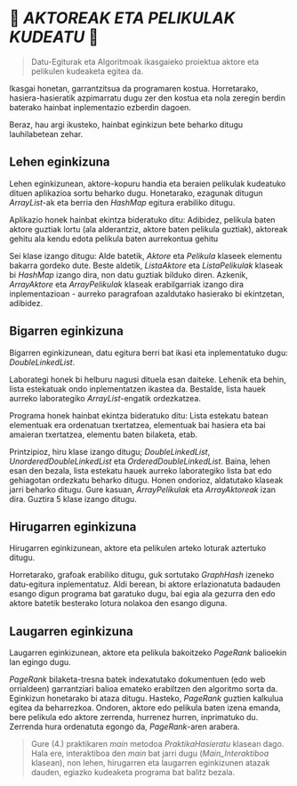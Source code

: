 # 🎥 *AKTOREAK ETA PELIKULAK KUDEATU* 🔧
>Datu-Egiturak eta Algoritmoak ikasgaieko proiektua aktore eta pelikulen kudeaketa egitea da.

Ikasgai honetan, garrantzitsua da programaren kostua. Horretarako, hasiera-hasieratik azpimarratu dugu zer den kostua eta nola zeregin berdin baterako hainbat inplementazio ezberdin dagoen.

Beraz, hau argi ikusteko, hainbat eginkizun bete beharko ditugu lauhilabetean zehar.

## Lehen eginkizuna

Lehen eginkizunean, aktore-kopuru handia eta beraien pelikulak kudeatuko dituen aplikazioa sortu beharko dugu. Honetarako, ezagunak ditugun *ArrayList*-ak eta berria den *HashMap* egitura erabiliko ditugu.

Aplikazio honek hainbat ekintza bideratuko ditu: Adibidez, pelikula baten aktore guztiak lortu (ala alderantziz, aktore baten pelikula guztiak), aktoreak gehitu ala kendu edota pelikula baten aurrekontua gehitu

Sei klase izango ditugu: Alde batetik, *Aktore* eta *Pelikula* klaseek elementu bakarra gordeko dute. Beste aldetik, *ListaAktore* eta *ListaPelikulak* klaseak bi *HashMap* izango dira, non datu guztiak bilduko diren. Azkenik, *ArrayAktore* eta *ArrayPelikulak* klaseak erabilgarriak izango dira inplementazioan - aurreko paragrafoan azaldutako hasierako bi ekintzetan, adibidez.

## Bigarren eginkizuna

Bigarren eginkizunean, datu egitura berri bat ikasi eta inplementatuko dugu: *DoubleLinkedList*.

Laborategi honek bi helburu nagusi dituela esan daiteke. Lehenik eta behin, lista estekatuak ondo inplementatzen ikastea da. Bestalde, lista hauek aurreko laborategiko *ArrayList*-engatik ordezkatzea.

Programa honek hainbat ekintza bideratuko ditu: Lista estekatu batean elementuak era ordenatuan txertatzea, elementuak bai hasiera eta bai amaieran txertatzea, elementu baten bilaketa, etab.

Printzipioz, hiru klase izango ditugu; *DoubleLinkedList*, *UnorderedDoubleLinkedList* eta *OrderedDoubleLinkedList*. Baina, lehen esan den bezala, lista estekatu hauek aurreko laborategiko lista bat edo gehiagotan ordezkatu beharko ditugu. Honen ondorioz, aldatutako klaseak jarri beharko ditugu. Gure kasuan, *ArrayPelikulak* eta *ArrayAktoreak* izan dira. Guztira 5 klase izango ditugu.

## Hirugarren eginkizuna

Hirugarren eginkizunean, aktore eta pelikulen arteko loturak aztertuko ditugu.

Horretarako, grafoak erabiliko ditugu, guk sortutako *GraphHash* izeneko datu-egitura inplementatuz. Aldi berean, bi aktore erlazionatuta badauden esango digun programa bat garatuko dugu, bai egia ala gezurra den edo aktore batetik besterako lotura nolakoa den esango diguna.

## Laugarren eginkizuna

Laugarren eginkizunean, aktore eta pelikula bakoitzeko *PageRank* balioekin lan egingo dugu.

*PageRank* bilaketa-tresna batek indexatutako dokumentuen (edo web orrialdeen) garrantziari balioa emateko erabiltzen den algoritmo sorta da. Eginkizun honetarako bi ataza ditugu. Hasteko, *PageRank* guztien kalkulua egitea da beharrezkoa. Ondoren, aktore edo pelikula baten izena emanda, bere pelikula edo aktore zerrenda, hurrenez hurren, inprimatuko du. Zerrenda hura ordenatuta egongo da, *PageRank*-aren arabera.

>Gure (4.) praktikaren *main* metodoa *PraktikaHasieratu* klasean dago. Hala ere, interaktiboa den *main* bat jarri dugu (*Main_Interaktiboa* klasean), non lehen, hirugarren eta laugarren eginkizunen atazak dauden, egiazko kudeaketa programa bat balitz bezala.
